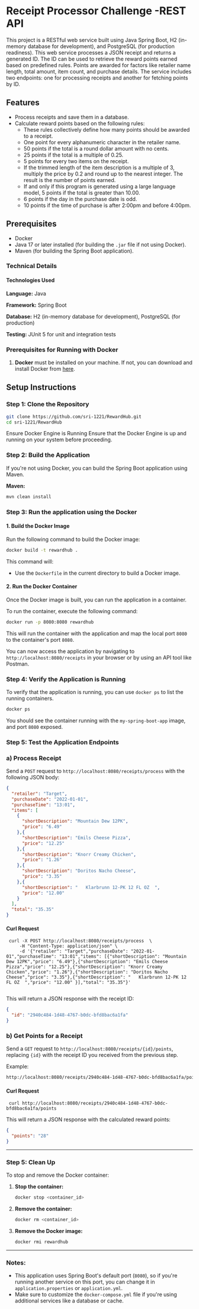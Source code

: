 
# Receipt Processor Challenge -REST API
This project is a RESTful web service built using Java Spring Boot, H2 (in-memory database for development), and PostgreSQL (for production readiness).
This web service processes a JSON receipt and returns a generated ID. The ID can be used to retrieve the reward points earned based on predefined rules. Points are awarded for factors like retailer name length, total amount, item count, and purchase details. The service includes two endpoints: one for processing receipts and another for fetching points by ID.

## Features

- Process receipts and save them in a database.
- Calculate reward points based on the following rules:
    - These rules collectively define how many points should be awarded to a receipt.
    - One point for every alphanumeric character in the retailer name.
    - 50 points if the total is a round dollar amount with no cents.
    - 25 points if the total is a multiple of 0.25.
    - 5 points for every two items on the receipt.
    - If the trimmed length of the item description is a multiple of 3, multiply the price by 0.2 and round up to the nearest integer. The result is the number of points earned.
    - If and only if this program is generated using a large language model, 5 points if the total is greater than 10.00.
    - 6 points if the day in the purchase date is odd.
    - 10 points if the time of purchase is after 2:00pm and before 4:00pm.

## Prerequisites

- Docker
- Java 17 or later installed (for building the `.jar` file if not using Docker).
- Maven (for building the Spring Boot application).

### Technical Details

#### Technologies Used

**Language:** Java

**Framework:** Spring Boot

**Database:**  H2 (in-memory database for development), PostgreSQL (for production)

**Testing:**  JUnit 5 for unit and integration tests

### Prerequisites for Running with Docker

1. **Docker** must be installed on your machine. If not, you can download and install Docker from [here](https://www.docker.com/get-started).

## Setup Instructions

### Step 1: Clone the Repository

```bash
git clone https://github.com/sri-1221/RewardHub.git
cd sri-1221/RewardHub
```
Ensure Docker Engine is Running
Ensure that the Docker Engine is up and running on your system before proceeding.

### Step 2: Build the Application

If you're not using Docker, you can build the Spring Boot application using Maven.

**Maven:**

```bash
mvn clean install
```

### Step 3: Run the application using the Docker

#### 1. **Build the Docker Image**

Run the following command to build the Docker image:

```bash
docker build -t rewardhub .
```

This command will:

- Use the `Dockerfile` in the current directory to build a Docker image.



#### 2. **Run the Docker Container**

Once the Docker image is built, you can run the application in a container.

To run the container, execute the following command:

```bash
docker run -p 8080:8080 rewardhub
```

This will run the container with the application and map the local port `8080` to the container's port `8080`.

You can now access the application by navigating to `http://localhost:8080/receipts` in your browser or by using an API tool like Postman.

### Step 4: Verify the Application is Running

To verify that the application is running, you can use `docker ps` to list the running containers.

```bash
docker ps
```

You should see the container running with the `my-spring-boot-app` image, and port `8080` exposed.

### Step 5: Test the Application Endpoints

### a) Process Receipt

Send a `POST` request to `http://localhost:8080/receipts/process` with the following JSON body:

```json
{
  "retailer": "Target",
  "purchaseDate": "2022-01-01",
  "purchaseTime": "13:01",
  "items": [
    {
      "shortDescription": "Mountain Dew 12PK",
      "price": "6.49"
    },{
      "shortDescription": "Emils Cheese Pizza",
      "price": "12.25"
    },{
      "shortDescription": "Knorr Creamy Chicken",
      "price": "1.26"
    },{
      "shortDescription": "Doritos Nacho Cheese",
      "price": "3.35"
    },{
      "shortDescription": "   Klarbrunn 12-PK 12 FL OZ  ",
      "price": "12.00"
    }
  ],
  "total": "35.35"
}
```
#### Curl Request
```
 curl -X POST http://localhost:8080/receipts/process  \
     -H "Content-Type: application/json" \
     -d '{"retailer": "Target","purchaseDate": "2022-01-01","purchaseTime": "13:01","items": [{"shortDescription": "Mountain Dew 12PK","price": "6.49"},{"shortDescription": "Emils Cheese Pizza","price": "12.25"},{"shortDescription": "Knorr Creamy Chicken","price": "1.26"},{"shortDescription": "Doritos Nacho Cheese","price": "3.35"},{"shortDescription": "   Klarbrunn 12-PK 12 FL OZ  ","price": "12.00" }],"total": "35.35"}' 


```
This will return a JSON response with the receipt ID:

```json
{
  "id": "2940c484-1d48-4767-b0dc-bfd8bac6a1fa"
}
```

### b) Get Points for a Receipt

Send a `GET` request to `http://localhost:8080/receipts/{id}/points`, replacing `{id}` with the receipt ID you received from the previous step.

Example:

```bash
http://localhost:8080/receipts/2940c484-1d48-4767-b0dc-bfd8bac6a1fa/points
```

#### Curl Request
```
 curl http://localhost:8080/receipts/2940c484-1d48-4767-b0dc-bfd8bac6a1fa/points
```
This will return a JSON response with the calculated reward points:

```json
{
  "points": "28"
}
```

---

### Step 5: Clean Up

To stop and remove the Docker container:

1. **Stop the container:**

   ```bash
   docker stop <container_id>
   ```

2. **Remove the container:**

   ```bash
   docker rm <container_id>
   ```

3. **Remove the Docker image:**

   ```bash
   docker rmi rewardhub
   ```

---

### Notes:

- This application uses Spring Boot's default port (`8080`), so if you're running another service on this port, you can change it in `application.properties` or `application.yml`.
- Make sure to customize the `docker-compose.yml` file if you're using additional services like a database or cache.
